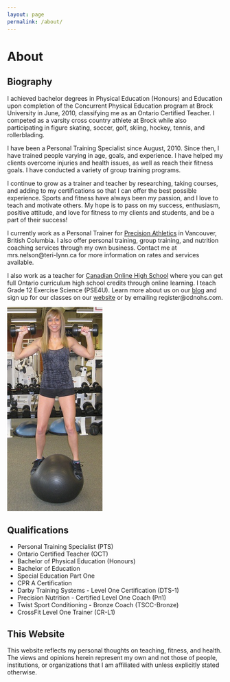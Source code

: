 ```yaml
---
layout: page
permalink: /about/
---
```


# About

## Biography
<div class="clearfix">
<div id="biography">
<p>I achieved bachelor degrees in Physical Education (Honours) and Education upon 
completion of the Concurrent Physical Education program at Brock University in 
June, 2010, classifying me as an Ontario Certified Teacher. I competed as a 
varsity cross country athlete at Brock while also participating in figure 
skating, soccer, golf, skiing, hockey, tennis, and rollerblading.</p>
<p>I have been a Personal Training Specialist since August, 2010. Since then, 
I have trained people varying in age, goals, and experience. I have helped 
my clients overcome injuries and health issues, as well as reach their fitness 
goals. I have conducted a variety of group training programs.</p>
<p>I continue to grow as a trainer and teacher by researching, taking courses, and adding to 
my certifications so that I can offer the best possible experience. Sports and 
fitness have always been my passion, and I love to teach and motivate others. 
My hope is to pass on my success, enthusiasm, positive attitude, and love for 
fitness to my clients and students, and be a part of their success!</p>
<p>I currently work as a Personal Trainer for 
<a href="http://www.precisionathletics.ca/">Precision Athletics</a> in Vancouver, 
British Columbia. I also offer personal training, group training, and nutrition coaching services through my own business. Contact me at mrs.nelson@teri-lynn.ca for more information on rates and services available.</p>
<p>I also work as a teacher for <a href="http://www.canadianonlinehighschool.com/">Canadian Online High School</a> where you can get full Ontario curriculum high school credits through online learning. I teach Grade 12 Exercise Science (PSE4U). Learn more about us on our <a href="http://cdnohs.com/">blog</a> and sign up for our classes on our <a href="http://www.canadianonlinehighschool.com/">website</a> or by emailing register@cdnohs.com. </p>
</div>
<aside>
  <div id="photo">
    <img src="/images/standing_on_SB.jpg" alt="Teri-Lynn Nelson">
  </div>
</aside>
</div>

## Qualifications

- Personal Training Specialist (PTS)
- Ontario Certified Teacher (OCT)
- Bachelor of Physical Education (Honours)
- Bachelor of Education
- Special Education Part One
- CPR A Certification
- Darby Training Systems - Level One Certification (DTS-1)
- Precision Nutrition - Certified Level One Coach (Pn1)
- Twist Sport Conditioning - Bronze Coach (TSCC-Bronze)
- CrossFit Level One Trainer (CR-L1) 

## This Website

This website reflects my personal thoughts on teaching, fitness, and health. 
The views and opinions herein represent my own and not those of people, 
institutions, or organizations that I am affiliated with unless explicitly 
stated otherwise.
